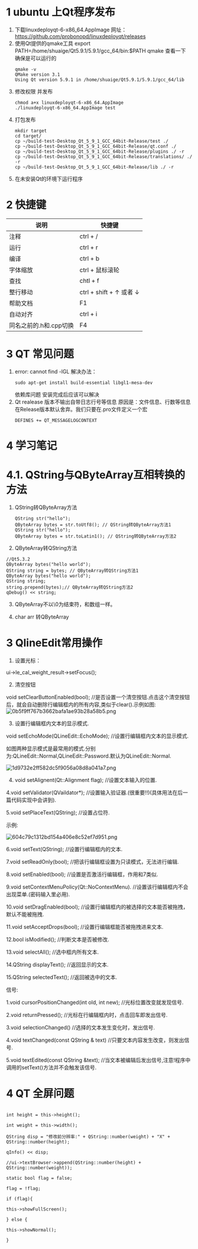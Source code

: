 # 1 ubuntu 上Qt程序发布
1. 下载linuxdeployqt-6-x86_64.AppImage 网址：
https://github.com/probonopd/linuxdeployqt/releases
2. 使用Qt提供的qmake工具
export PATH=/home/shuaige/Qt5.9.1/5.9.1/gcc_64/bin:$PATH
qmake 查看一下 确保是可以运行的
	```
	qmake -v
	QMake version 3.1
	Using Qt version 5.9.1 in /home/shuaige/Qt5.9.1/5.9.1/gcc_64/lib
	```
3. 修改权限 并发布
	```
	chmod a+x linuxdeployqt-6-x86_64.AppImage
	./linuxdeployqt-6-x86_64.AppImage test
	```
4. 打包发布
	```
	mkdir target
	cd target/
	cp ~/build-test-Desktop_Qt_5_9_1_GCC_64bit-Release/test ./
	cp ~/build-test-Desktop_Qt_5_9_1_GCC_64bit-Release/qt.conf ./
	cp ~/build-test-Desktop_Qt_5_9_1_GCC_64bit-Release/plugins ./ -r
	cp ~/build-test-Desktop_Qt_5_9_1_GCC_64bit-Release/translations/ ./ -r
	cp ~/build-test-Desktop_Qt_5_9_1_GCC_64bit-Release/lib ./ -r
	```
5. 在未安装Qt的环境下运行程序
# 2 快捷键
 |说明|快捷键|
 |-----|----|
 |注释 |ctrl + /
|运行 |ctrl + r
|编译 |ctrl + b
|字体缩放 |ctrl + 鼠标滚轮
|查找 |chtl + f
|整行移动 |ctrl + shift +  &uarr; 或者 &darr;
|帮助文档 |F1|
|自动对齐 |ctrl + i|
|同名之前的.h和.cpp切换| F4
 
# 3 QT 常见问题
1.  error: cannot find -lGL
	解决办法：
	```
	sudo apt-get install build-essential libgl1-mesa-dev
	```
	 依赖库问题 安装完成后应该可以解决
2. Qt realease 版本不输出自带日志行号等信息
	原因是：文件信息、行数等信息在Release版本默认舍弃。我们只要在.pro文件定义一个宏
	```
	DEFINES += QT_MESSAGELOGCONTEXT
	```
# 4 学习笔记
# 4.1. QString与QByteArray互相转换的方法
1. QString转QByteArray方法
	```
	QString str("hello");
	QByteArray bytes = str.toUtf8(); // QString转QByteArray方法1
	QString str("hello");
	QByteArray bytes = str.toLatin1(); // QString转QByteArray方法2
	```
2. QByteArray转QString方法
```
//Qt5.3.2
QByteArray bytes("hello world");
QString string = bytes; // QByteArray转QString方法1
QByteArray bytes("hello world");
QString string;
string.prepend(bytes);// QByteArray转QString方法2
qDebug() << string;
```

3. QByteArray不以\0为结束符，和数组一样。

4. char arr 转QByteArray

# 3 QlineEdit常用操作

1. 设置光标：

ui->le_cal_weight_result->setFocus();

2. 清空按钮

void setClearButtonEnabled(bool); //是否设置一个清空按钮.点击这个清空按钮后，就会自动删除行编辑框内的所有内容,类似于clear().示例如图:![0b5f9ff767b3662bafa1ae93b28a58b5.png](evernotecid://C023BB62-49B4-4617-9B3C-372C7176E449/appyinxiangcom/22860893/ENResource/p167)

3. 设置行编辑框内文本的显示模式.

void setEchoMode(QLineEdit::EchoMode); //设置行编辑框内文本的显示模式.

如图两种显示模式是最常用的模式.分别为:QLineEdit::Normal,QLineEdit::Password.默认为QLineEdit::Normal.

![1d9732e2ff582dc5f9056a08d8a041a7.png](evernotecid://C023BB62-49B4-4617-9B3C-372C7176E449/appyinxiangcom/22860893/ENResource/p168)

4. void setAlignent(Qt::Alignment flag); //设置文本输入的位置.

4.void setValidator(QVaildator*); //设置输入验证器.(很重要!!)(具体用法在后一篇代码实现中会讲到).

5.void setPlaceText(QString); //设置占位符.

示例:

![604c79c1312bd154a406e8c52ef7d951.png](evernotecid://C023BB62-49B4-4617-9B3C-372C7176E449/appyinxiangcom/22860893/ENResource/p169)

6.void setText(QString); //设置行编辑框内的文本.

7.void setReadOnly(bool); //把该行编辑框设置为只读模式，无法进行编辑.

8.void setEnabled(bool); //设置是否激活行编辑框，作用和7类似.

9.void setContextMenuPolicy(Qt::NoContextMenu). //设置该行编辑框内不会出现菜单.(密码输入里必用).

10.void setDragEnabled(bool); //设置行编辑框内的被选择的文本能否被拖拽，默认不能被拖拽.

11.void setAcceptDrops(bool); //设置行编辑框能否被拖拽进来文本.

12.bool isModified(); //判断文本是否被修改.

13.void selectAll(); //选中框内所有文本.

14.QString displayText(); //返回显示的文本.

15.QString selectedText(); //返回被选中的文本.

信号:

1.void cursorPositionChanged(int old, int new); //光标位置改变就发现信号.

2.void returnPressed(); //光标在行编辑框内时，点击回车即发出信号.

3.void selectionChanged() //选择的文本发生变化时，发出信号.

4.void textChanged(const QString & text) //只要文本内容发生改变，则发出信号.

5.void textEdited(const QString &text); //当文本被编辑后发出信号,注意!程序中调用的setText()方法并不会触发该信号.

# 4 QT 全屏问题

```

int height = this->height();

int weight = this->width();

QString disp = "修改前分辨率:" + QString::number(weight) + "X" + QString::number(height);

qInfo() << disp;

//ui->textBrowser->append(QString::number(height) + QString::number(weight));

static bool flag = false;

flag = !flag;

if (flag){

this->showFullScreen();

} else {

this->showNormal();

}

```
<!--stackedit_data:
eyJoaXN0b3J5IjpbMjA1MTQ5NDQ0MCw5NDI0NzQ5MjQsLTIwMD
A0MDY3MzAsMTE4ODUzMDE5MF19
-->